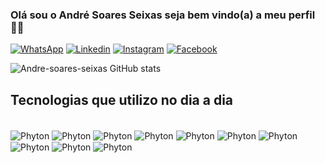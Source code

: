 ### Olá sou o André Soares Seixas seja bem vindo(a) a meu perfil 👋🏿

[![WhatsApp](https://img.shields.io/badge/WhatsApp-25D366?style=for-the-badge&logo=whatsapp&logoColor=white)](https://wa.me/31987631869)
[![Linkedin](https://img.shields.io/badge/LinkedIn-0077B5?style=for-the-badge&logo=linkedin&logoColor=white)](https://www.linkedin.com/in/andr%C3%A9-soares-seixas-624782325/)
[![Instagram](https://img.shields.io/badge/Instagram-E4405F?style=for-the-badge&logo=instagram&logoColor=white)](https://www.instagram.com/andresoaresseixas)
[![Facebook](https://img.shields.io/badge/Facebook-1877F2?style=for-the-badge&logo=facebook&logoColor=white)](https://www.facebook.com/andre.soaresseixas)

![Andre-soares-seixas GitHub stats](https://github-readme-stats.vercel.app/api?username=Andre-soares-seixas&show_icons=true&theme=dracula)

## Tecnologias que utilizo no dia a dia

<div style="display: inline_block"><br/>
  <img align="center" alt="Phyton" src="https://img.shields.io/badge/Duolingo-58CC02?style=for-the-badge&logo=Duolingo&logoColor=white" />
  <img align="center" alt="Phyton" src="https://img.shields.io/badge/Python-3776AB?style=for-the-badge&logo=python&logoColor=white" />
  <img align="center" alt="Phyton" src="https://img.shields.io/badge/MySQL-00000F?style=for-the-badge&logo=mysql&logoColor=white" />
  <img align="center" alt="Phyton" src="https://img.shields.io/badge/Power%20BI-F2C811?style=for-the-badge&logo=power-bi&logoColor=black" />
  <img align="center" alt="Phyton" src="https://img.shields.io/badge/Django-092E20?style=for-the-badge&logo=django&logoColor=white" />
  <img align="center" alt="Phyton" src="https://img.shields.io/badge/C%23-239120?style=for-the-badge&logo=c-sharp&logoColor=white" />
  <img align="center" alt="Phyton" src="https://img.shields.io/badge/AI-?style=for-the-badge&logo=ai&logoColor=white" />
  <img align="center" alt="Phyton" src="https://img.shields.io/badge/HTML-239120?style=for-the-badge&logo=html5&logoColor=white" />
  <img align="center" alt="Phyton" src="https://img.shields.io/badge/CSS-239120?&style=for-the-badge&logo=css3&logoColor=white" />
  <img align="center" alt="Phyton" src="https://img.shields.io/badge/JavaScript-F7DF1E?style=for-the-badge&logo=javascript&logoColor=black" />
</div>

